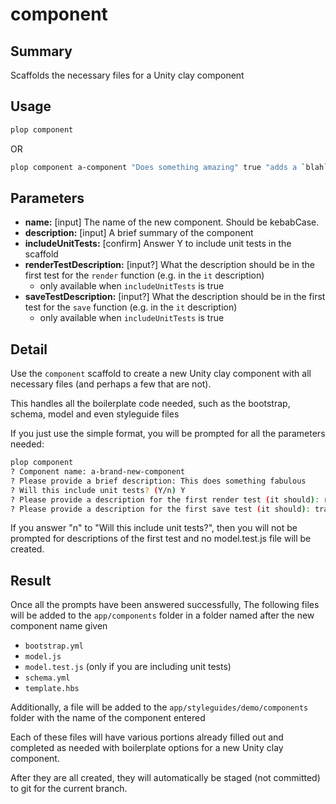 # component

## Summary

Scaffolds the necessary files for a Unity clay component

## Usage

```bash
plop component
```

OR

```bash
plop component a-component "Does something amazing" true "adds a `blah` _computed property" "saves input as ..."
```

## Parameters

- **name:** \[input] The name of the new component. Should be kebabCase.
- **description:** \[input] A brief summary of the component
- **includeUnitTests:** \[confirm] Answer Y to include unit tests in the scaffold
- **renderTestDescription:** \[input?] What the description should be in the first test for the `render` function (e.g. in the `it` description)
    - only available when `includeUnitTests` is true
- **saveTestDescription:** \[input?] What the description should be in the first test for the `save` function (e.g. in the `it` description)
    - only available when `includeUnitTests` is true

## Detail

Use the `component` scaffold to create a new Unity clay component with all necessary files (and perhaps a few that are not). 

This handles all the boilerplate code needed, such as the bootstrap, schema, model and even styleguide files

If you just use the simple format, you will be prompted for all the parameters needed:

```bash
plop component
? Component name: a-brand-new-component
? Please provide a brief description: This does something fabulous
? Will this include unit tests? (Y/n) Y
? Please provide a description for the first render test (it should): render something awesome 
? Please provide a description for the first save test (it should): tranform the blah property before saving
```

If you answer "n" to "Will this include unit tests?", then you will not be prompted for descriptions of the first test
and no model.test.js file will be created.

## Result

Once all the prompts have been answered successfully, The following files will be added to the `app/components` folder
in a folder named after the new component name given

- `bootstrap.yml`
- `model.js`
- `model.test.js` (only if you are including unit tests)
- `schema.yml`
- `template.hbs`

Additionally, a file will be added to the `app/styleguides/demo/components` folder with the name of the component entered

Each of these files will have various portions already filled out and completed as needed with boilerplate options for
a new Unity clay component.

After they are all created, they will automatically be staged (not committed) to git for the current branch.
